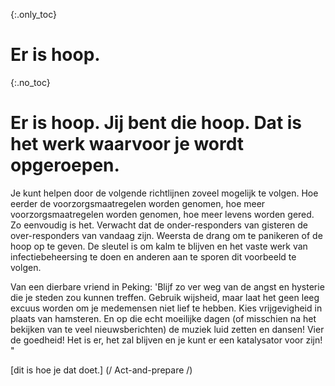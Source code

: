 {:.only_toc} 
 # Er is hoop. 

 {:.no_toc} 
 # Er is hoop. Jij bent die hoop. Dat is het werk waarvoor je wordt opgeroepen.

Je kunt helpen door de volgende richtlijnen zoveel mogelijk te volgen. Hoe eerder de voorzorgsmaatregelen worden genomen, hoe meer voorzorgsmaatregelen worden genomen, hoe meer levens worden gered. Zo eenvoudig is het. Verwacht dat de onder-responders van gisteren de over-responders van vandaag zijn. Weersta de drang om te panikeren of de hoop op te geven. De sleutel is om kalm te blijven en het vaste werk van infectiebeheersing te doen en anderen aan te sporen dit voorbeeld te volgen. 

Van een dierbare vriend in Peking: 'Blijf zo ver weg van de angst en hysterie die je steden zou kunnen treffen. Gebruik wijsheid, maar laat het geen leeg excuus worden om je medemensen niet lief te hebben. Kies vrijgevigheid in plaats van hamsteren. En op die echt moeilijke dagen (of misschien na het bekijken van te veel nieuwsberichten) de muziek luid zetten en dansen! Vier de goedheid! Het is er, het zal blijven en je kunt er een katalysator voor zijn! " 

 [dit is hoe je dat doet.] (/ Act-and-prepare /) 
